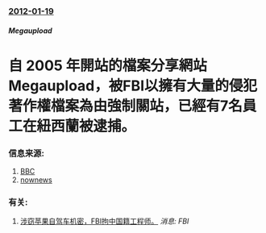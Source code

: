 ### [2012-01-19](/news/2012/01/19/index.md)

##### Megaupload
# 自 2005 年開站的檔案分享網站 Megaupload，被FBI以擁有大量的侵犯著作權檔案為由強制關站，已經有7名員工在紐西蘭被逮捕。




### 信息来源:

1. [BBC](http://www.bbc.co.uk/news/technology-16642369)
2. [nownews](http://www.nownews.com/2012/01/20/91-2778433.htm)

### 有关:

1. [涉窃苹果自驾车机密，FBI拘中国籍工程师。](/news/2019/01/31/涉窃苹果自驾车机密-FBI拘中国籍工程师.md) _消息: FBI_
